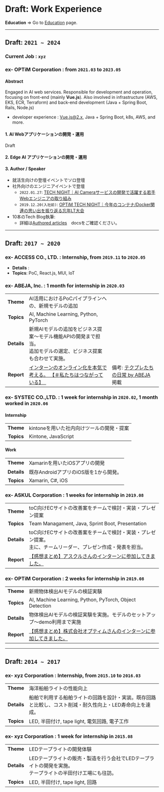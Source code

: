 # Draft: Work Experience

**Education** => Go to [Education](./education.md) page.

---

## Draft: `2021 ~ 2024`

### Current Job : `xyz`

### ex- OPTiM Corporation : from `2021.03` to `2023.05`

#### Abstract

Engaged in AI web services. Responsible for development and operation, focusing on front-end (mainly **Vue.js**). Also involved in infrastructure (AWS, EKS, ECR, Terraform) and back-end development (Java + Spring Boot, Rails, Node.js)

- developer experience : Vue.js@2.x, Java + Spring Boot, k8s, AWS, and more.

#### 1. AI Webアプリケーションの開発・運用

Draft

#### 2. Edge AI アプリケーションの開発・運用

#### 3. Author / Speaker

- 就活生向けの登壇イベントでソロ登壇
- 社外向けのエンジニアイベントで登壇
  - `2022.01.27`: [TECH NIGHT｜AI Cameraサービスの開発で活躍する若手Webエンジニアの取り組み](https://optim.connpass.com/event/235680/)
  - `2019.12.20(入社前)`: [OPTiM TECH NIGHT｜今年のコンテナ/Docker関連の思い出を振り返る忘年LT大会](https://optim.connpass.com/event/157043/)
- 10本のTech Blog執筆:
  - 詳細は[Authored articles](./articles.md)　docsをご確認ください。

---

## Draft: `2017 ~ 2020`

### ex- ACCESS CO., LTD. : Internship, from `2019.11` to `2020.05`

- **Details** : 
- **Topics**: PoC, React.js, MUI, IoT

### ex- ABEJA, Inc. : 1 month for internship in `2020.03`

| | | |
| :-: | :- | --- |
| **Theme** | AI活用におけるPoCパイプラインへの、新規モデルの追加 | |
| **Topics** | AI, Machine Learning, Python, PyTorch | |
| **Details** | 新規AIモデルの追加をビジネス提案〜モデル機能APIの開発まで担当。<br />追加モデルの選定、ビジネス提案も合わせて実施。| |
| **Report** | [インターンのオンライン化を本気で考える。 【＃私たちはつながっている】　](https://note.com/abeja/n/ndcdf3918bcd5) | 備考: [テクプレたちの日常 by ABEJA](https://note.com/abeja/) 掲載 |

### ex- SYSTEC CO.,LTD.  : 1 week for internship in `2020.02`, 1 month worked in `2020.06`

#### Internship

| | |
| :-: | :- |
| **Theme** | kintoneを用いた社内向けツールの開発・提案 |
| **Topics** | Kintone, JavaScript |

#### Work

| | |
| :-: | :- |
| **Theme** | Xamarinを用いたiOSアプリの開発 |
| **Details** | 既存AndroidアプリのiOS版を1から開発。 |
| **Topics** | Xamarin, C#, iOS |

### ex- ASKUL Corporation : 1 weeks for internship in `2019.08`

| | |
| :-: | :- |
| **Theme** | toC向けECサイトの改善案をチームで検討・実装・プレゼン提案 |
| **Topics** | Team Managament, Java, Sprint Boot, Presentation |
| **Details** | toC向けECサイトの改善案をチームで検討・実装・プレゼン提案。<br />主に、チームリーダー、プレゼン作成・発表を担当。|
| **Report** | [【感想まとめ】アスクルさんのインターンに参加してきました。](https://gangannikki.hatenadiary.jp/entry/2019/09/02/internship1) |

### ex- OPTiM Corporation : 2 weeks for internship in `2019.08`

| | |
| :-: | :- |
| **Theme** | 新規物体検出AIモデルの検証実験 |
| **Topics** | AI, Machine Learning, Python, PyTorch, Object Detection |
| **Details** | 物体検出AIモデルの検証実験を実施。モデルのセットアップ〜demo利用まで実施 |
| **Report** | [【感想まとめ】株式会社オプティムさんのインターンに参加してきました。](https://gangannikki.hatenadiary.jp/entry/2019/10/10/internship2) |

---

## Draft: `2014 ~ 2017`

### ex- xyz Corporation : Internship, from `2015.10` to `2016.03`

| | |
| :-: | :- |
| **Theme** | 海洋船舶ライトの性能向上 |
| **Details** | 船舶で利用する船舶ライトの回路を設計・実装。既存回路と比較し、コスト削減・耐久性向上・LED寿命向上を達成。 |
| **Topics** | LED, 半田付け, tape light, 電気回路, 電子工作 |

### ex- xyz Corporation : 1 week for internship in `2015.08`

| | |
| :-: | :- |
| **Theme** | LEDテープライトの開発体験 |
| **Details** | LEDテープライトの販売・製造を行う会社でLEDテープライトの開発を実施。<br />テープライトの半田付け工場にも往訪。 |
| **Topics** | LED, 半田付け, tape light, 回路 |
